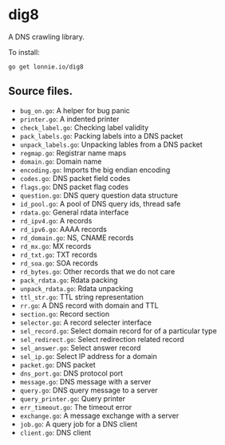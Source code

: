 # dig8

A DNS crawling library.

To install:

```
go get lonnie.io/dig8
```

## Source files.

- `bug_on.go`: A helper for bug panic
- `printer.go`: A indented printer
- `check_label.go`: Checking label validity
- `pack_labels.go`: Packing labels into a DNS packet
- `unpack_labels.go`: Unpacking lables from a DNS packet
- `regmap.go`: Registrar name maps
- `domain.go`: Domain name
- `encoding.go`: Imports the big endian encoding
- `codes.go`: DNS packet field codes
- `flags.go`: DNS packet flag codes
- `question.go`: DNS query question data structure
- `id_pool.go`: A pool of DNS query ids, thread safe
- `rdata.go`: General rdata interface
- `rd_ipv4.go`: A records
- `rd_ipv6.go`: AAAA records
- `rd_domain.go`: NS, CNAME records
- `rd_mx.go`: MX records
- `rd_txt.go`: TXT records
- `rd_soa.go`: SOA records
- `rd_bytes.go`: Other records that we do not care
- `pack_rdata.go`: Rdata packing
- `unpack_rdata.go`: Rdata unpacking
- `ttl_str.go`: TTL string representation
- `rr.go`: A DNS record with domain and TTL
- `section.go`: Record section
- `selector.go`: A record selecter interface
- `sel_record.go`: Select domain record for of a particular type
- `sel_redirect.go`: Select redirection related record
- `sel_answer.go`: Select answer record
- `sel_ip.go`: Select IP address for a domain
- `packet.go`: DNS packet
- `dns_port.go`: DNS protocol port
- `message.go`: DNS message with a server
- `query.go`: DNS query message to a server
- `query_printer.go`: Query printer
- `err_timeout.go`: The timeout error
- `exchange.go`: A message exchange with a server
- `job.go`: A query job for a DNS client
- `client.go`: DNS client